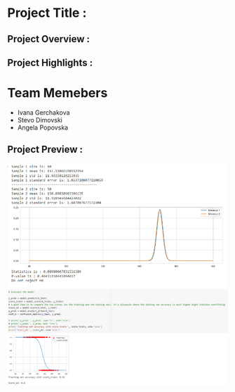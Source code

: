 # Project Title :

## Project Overview :


## Project Highlights :

# Team Memebers
- Ivana Gerchakova
- Stevo Dimovski
- Angela Popovska
  
## Project Preview :

<img src="Images/Do not reject H0.png">
<img src="Images/Patients only in relation to the second completed measurement.png">

